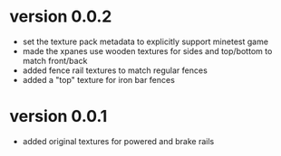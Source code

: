 # version 0.0.2

* set the texture pack metadata to explicitly support minetest game
* made the xpanes use wooden textures for sides and top/bottom to match
  front/back
* added fence rail textures to match regular fences
* added a "top" texture for iron bar fences

# version 0.0.1

* added original textures for powered and brake rails
